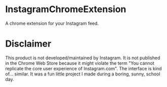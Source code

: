 InstagramChromeExtension
========================

A chrome extension for your Instagram feed.




Disclaimer
========================

This product is not developed/maintained by Instagram.
It is not published in the Chrome Web Store because it might violate the term "You cannot replicate the core user experience of Instagram.com". The interface is kind of... similar.
It was a fun little project I made during a boring, sunny, school day.
